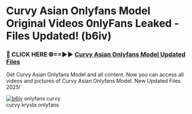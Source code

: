 # Curvy Asian Onlyfans Model Original Videos 0nlyFans Leaked - Files Updated! (b6iv)

<h3>🔴 CLICK HERE 🌐==►► <a href="https://tinyurl.com/2jnfzry5" rel="nofollow">Curvy Asian Onlyfans Model Updated Files</a></h3>

Get Curvy Asian Onlyfans Model and all content. Now you can access all videos and pictures of Curvy Asian Onlyfans Model. New Updated Files 2025!

[![b6iv](https://i.imgur.com/GyGTBgg.gif)](https://tinyurl.com/2jnfzry5)
onlyfans curvy<br>
curvy krysta onlyfans